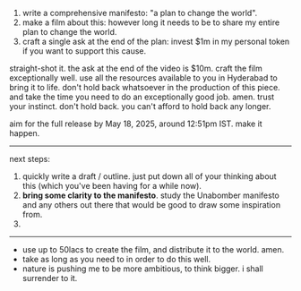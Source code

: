 1. write a comprehensive manifesto: "a plan to change the world".
2. make a film about this: however long it needs to be to share my entire plan to change the world.
3. craft a single ask at the end of the plan: invest $1m in my personal token if you want to support this cause.

straight-shot it. the ask at the end of the video is $10m.
craft the film exceptionally well. use all the resources available to you in Hyderabad to bring it to life. don't hold back whatsoever in the production of this piece. and take the time you need to do an exceptionally good job. amen.
trust your instinct. don't hold back. you can't afford to hold back any longer.

aim for the full release by May 18, 2025, around 12:51pm IST. make it happen.

---

next steps:
1. quickly write a draft / outline. just put down all of your thinking about this (which you've been having for a while now).
2. **bring some clarity to the manifesto**. study the Unabomber manifesto and any others out there that would be good to draw some inspiration from.
3. 

---

- use up to 50lacs to create the film, and distribute it to the world. amen.
- take as long as you need to in order to do this well.
- nature is pushing me to be more ambitious, to think bigger. i shall surrender to it.